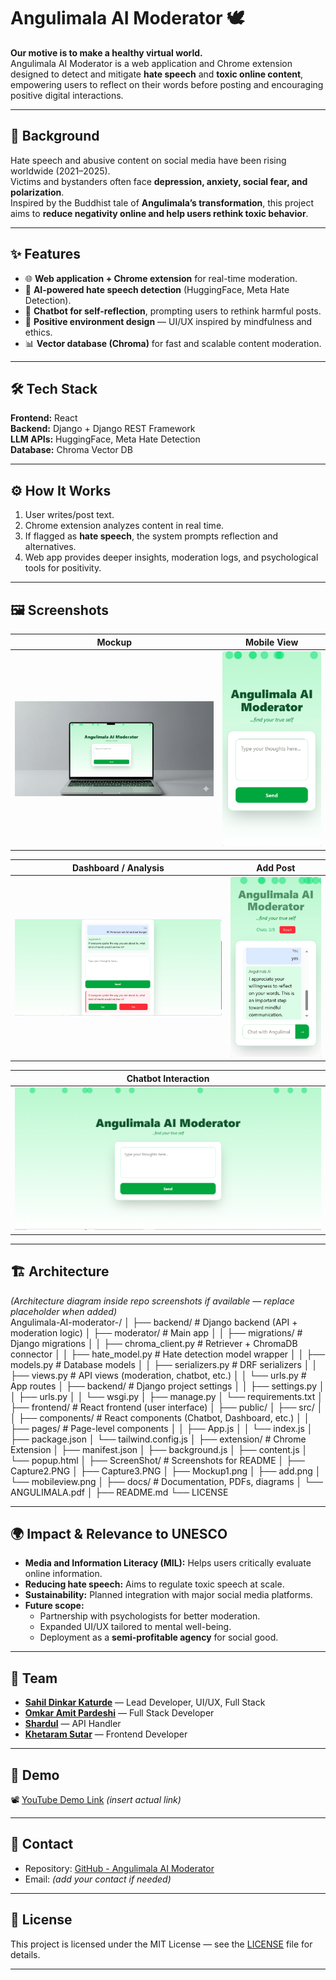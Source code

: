 # Angulimala AI Moderator 🕊️

**Our motive is to make a healthy virtual world.**  
Angulimala AI Moderator is a web application and Chrome extension designed to detect and mitigate **hate speech** and **toxic online content**, empowering users to reflect on their words before posting and encouraging positive digital interactions.

---

## 📖 Background  

Hate speech and abusive content on social media have been rising worldwide (2021–2025).  
Victims and bystanders often face **depression, anxiety, social fear, and polarization**.  
Inspired by the Buddhist tale of **Angulimala’s transformation**, this project aims to **reduce negativity online and help users rethink toxic behavior**.  

---

## ✨ Features  

- 🌐 **Web application + Chrome extension** for real-time moderation.  
- 🤖 **AI-powered hate speech detection** (HuggingFace, Meta Hate Detection).  
- 💬 **Chatbot for self-reflection**, prompting users to rethink harmful posts.  
- 🌱 **Positive environment design** — UI/UX inspired by mindfulness and ethics.  
- 📊 **Vector database (Chroma)** for fast and scalable content moderation.  

---

## 🛠️ Tech Stack  

**Frontend:** React  
**Backend:** Django + Django REST Framework  
**LLM APIs:** HuggingFace, Meta Hate Detection  
**Database:** Chroma Vector DB  

---

## ⚙️ How It Works  

1. User writes/post text.  
2. Chrome extension analyzes content in real time.  
3. If flagged as **hate speech**, the system prompts reflection and alternatives.  
4. Web app provides deeper insights, moderation logs, and psychological tools for positivity.  

---

## 🖼️ Screenshots  

| Mockup | Mobile View |
|--------|-------------|
| ![Mockup](ScreenShot/Mockup1.png) | ![Mobile View](ScreenShot/mobileview.png) |

| Dashboard / Analysis | Add Post |
|-----------------------|----------|
| ![Analysis](ScreenShot/Capture2.PNG) | ![Add Post](ScreenShot/add.png) |

| Chatbot Interaction |
|---------------------|
| ![Chatbot](ScreenShot/Capture3.PNG) |

---

## 🏗️ Architecture  

*(Architecture diagram inside repo screenshots if available — replace placeholder when added)*  
Angulimala-AI-moderator-/
│
├── backend/                         # Django backend (API + moderation logic)
│   ├── moderator/                   # Main app
│   │   ├── migrations/              # Django migrations
│   │   ├── chroma_client.py         # Retriever + ChromaDB connector
│   │   ├── hate_model.py            # Hate detection model wrapper
│   │   ├── models.py                # Database models
│   │   ├── serializers.py           # DRF serializers
│   │   ├── views.py                 # API views (moderation, chatbot, etc.)
│   │   └── urls.py                  # App routes
│   ├── backend/                     # Django project settings
│   │   ├── settings.py
│   │   ├── urls.py
│   │   └── wsgi.py
│   ├── manage.py
│   └── requirements.txt
│
├── frontend/                        # React frontend (user interface)
│   ├── public/
│   ├── src/
│   │   ├── components/              # React components (Chatbot, Dashboard, etc.)
│   │   ├── pages/                   # Page-level components
│   │   ├── App.js
│   │   └── index.js
│   ├── package.json
│   └── tailwind.config.js
│
├── extension/                       # Chrome Extension
│   ├── manifest.json
│   ├── background.js
│   ├── content.js
│   └── popup.html
│
├── ScreenShot/                      # Screenshots for README
│   ├── Capture2.PNG
│   ├── Capture3.PNG
│   ├── Mockup1.png
│   ├── add.png
│   └── mobileview.png
│
├── docs/                            # Documentation, PDFs, diagrams
│   └── ANGULIMALA.pdf
│
├── README.md
└── LICENSE

---

## 🌍 Impact & Relevance to UNESCO  

- **Media and Information Literacy (MIL):** Helps users critically evaluate online information.  
- **Reducing hate speech:** Aims to regulate toxic speech at scale.  
- **Sustainability:** Planned integration with major social media platforms.  
- **Future scope:**  
  - Partnership with psychologists for better moderation.  
  - Expanded UI/UX tailored to mental well-being.  
  - Deployment as a **semi-profitable agency** for social good.  

---

## 👥 Team  

- **[Sahil Dinkar Katurde](https://github.com/SahilKaturde)** — Lead Developer, UI/UX, Full Stack  
- **[Omkar Amit Pardeshi](https://github.com/Omkar96-18)** — Full Stack Developer  
- **[Shardul](https://github.com/Luther-cpp)** — API Handler  
- **[Khetaram Sutar](https://github.com/Ksuthar99)** — Frontend Developer  

---

## 🚀 Demo  

📽️ [YouTube Demo Link](#) *(insert actual link)*  

---

## 📩 Contact  

- Repository: [GitHub - Angulimala AI Moderator](https://github.com/SahilKaturde/Angulimala-AI-moderator-)  
- Email: *(add your contact if needed)*  

---

## 📜 License  

This project is licensed under the MIT License — see the [LICENSE](LICENSE) file for details.  

---



